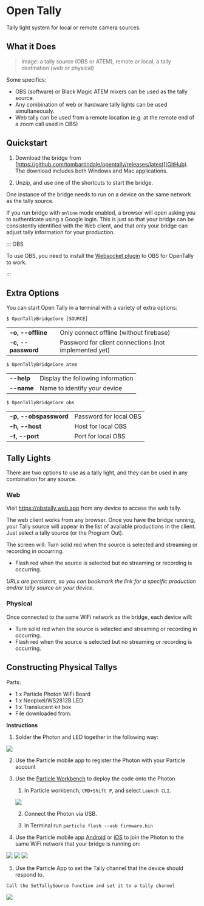 # Open Tally

Tally light system for local or remote camera sources.

## What it Does

> Image: a tally source (OBS or ATEM), remote or local, a tally destination (web or physical)

Some specifics:
- OBS (software) or Black Magic ATEM mixers can be used as the tally source.
- Any combination of web or hardware tally lights can be used simultaneously.
- Web tally can be used from a remote location (e.g. at the remote end of a zoom call used in OBS)

## Quickstart

1. Download the bridge from [https://github.com/tombartindale/opentally/releases/latest](GitHub). The download includes both Windows and Mac applications.

2. Unzip, and use one of the shortcuts to start the bridge.

One instance of the bridge needs to run on a device on the same network as the tally source.

If you run bridge with `online` mode enabled, a browser will open asking you to authenticate using a Google login. This is just so that your bridge can be consistently identified with the Web client, and that only your bridge can adjust tally information for your production.

::: OBS

To use OBS, you need to install the [Websocket plugin](https://obsproject.com/forum/resources/obs-websocket-remote-control-obs-studio-from-websockets.466/) to OBS for OpenTally to work.

:::

## Extra Options

You can start Open Tally in a terminal with a variety of extra options:

`$ OpenTallyBridgeCore [SOURCE]`

| | |
|-|-|
|**-o, --offline**|Only connect offline (without firebase)|
|**-c, --password**|Password for client connections (not implemented yet)|

`$ OpenTallyBridgeCore atem`

| | |
|-|-|
|**\--help**|Display the following information|
|**\--name**|Name to identify your device|

`$ OpenTallyBridgeCore obs`

| | |
|-|-|
|**-p, --obspassword**|Password for local OBS|
|**-h, --host**|Host for local OBS|
|**-t, --port**|Port for local OBS|

## Tally Lights

There are two options to use as a tally light, and they can be used in any combination for any source.

### Web

Visit https://obstally.web.app from any device to access the web tally.

The web client works from any browser. Once you have the bridge running, your Tally source will appear in the list of available productions in the client. Just select a tally source (or the Program Out).

The screen will:
 Turn solid red when the source is selected and streaming or recording in occurring.
- Flash red when the source is selected but no streaming or recording is occurring.

*URLs are persistent, so you can bookmark the link for a specific production and/or tally source on your device.*

### Physical

Once connected to the same WiFi network as the bridge, each device will:
- Turn solid red when the source is selected and streaming or recording in occurring.
- Flash red when the source is selected but no streaming or recording is occurring.

## Constructing Physical Tallys

Parts:
- 1 x Particle Photon WiFi Board
- 1 x Neopixel/WS2812B LED
- 1 x Translucent kit box
- File downloaded from: 

**Instructions**

1. Solder the Photon and LED together in the following way:

![](images/circuit_bb.png)

2. Use the Particle mobile app to register the Photon with your Particle account

3. Use the [Particle Workbench](https://www.particle.io/workbench/) to deploy the code onto the Photon

    1. In Particle workbench, `CMD+Shift P`, and select `Launch CLI`.

    ![](images/launchcli.png)

    2. Connect the Photon via USB.

    3. In Terminal run `particle flash --usb firmware.bin`

4. Use the Particle mobile app [Android](https://play.google.com/store/apps/details?id=io.particle.android.app) or [iOS](https://apps.apple.com/us/app/particle-iot/id991459054) to join the Photon to the same WiFi network that your bridge is running on:

![](images/onboard1.png)
![](images/onboard2.png)
![](images/onboard3.png)

5. Use the Particle App to set the Tally channel that the device should respond to.

`Call the SetTallySource function and set it to a tally channel`

![](images/settally.png)